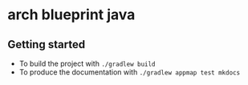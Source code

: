 # arch blueprint java

## Getting started

- To build the project with `./gradlew build`
- To produce the documentation with `./gradlew appmap test mkdocs`
